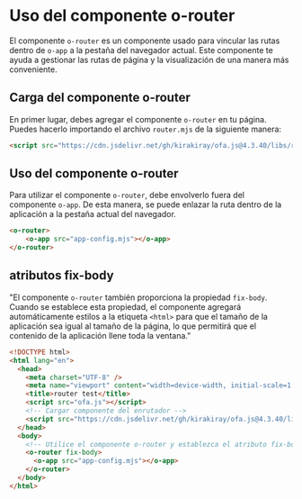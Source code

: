 # Uso del componente o-router

El componente `o-router` es un componente usado para vincular las rutas dentro de `o-app` a la pestaña del navegador actual. Este componente te ayuda a gestionar las rutas de página y la visualización de una manera más conveniente.

## Carga del componente o-router

En primer lugar, debes agregar el componente `o-router` en tu página. Puedes hacerlo importando el archivo `router.mjs` de la siguiente manera:

```html
<script src="https://cdn.jsdelivr.net/gh/kirakiray/ofa.js@4.3.40/libs/router/dist/router.min.js"></script>
```

## Uso del componente o-router

Para utilizar el componente `o-router`, debe envolverlo fuera del componente `o-app`. De esta manera, se puede enlazar la ruta dentro de la aplicación a la pestaña actual del navegador.

```html
<o-router>
    <o-app src="app-config.mjs"></o-app>
</o-router>
```

## atributos fix-body

"El componente `o-router` también proporciona la propiedad `fix-body`. Cuando se establece esta propiedad, el componente agregará automáticamente estilos a la etiqueta `<html>` para que el tamaño de la aplicación sea igual al tamaño de la página, lo que permitirá que el contenido de la aplicación llene toda la ventana."

```html
<!DOCTYPE html>
<html lang="en">
  <head>
    <meta charset="UTF-8" />
    <meta name="viewport" content="width=device-width, initial-scale=1.0" />
    <title>router test</title>
    <script src="ofa.js"></script>
    <!-- Cargar componente del enrutador -->
    <script src="https://cdn.jsdelivr.net/gh/kirakiray/ofa.js@4.3.40/libs/router/dist/router.min.js"></script>
  </head>
  <body>
    <!-- Utilice el componente o-router y establezca el atributo fix-body -->
    <o-router fix-body> 
      <o-app src="app-config.mjs"></o-app>
    </o-router>
  </body>
</html>
```
